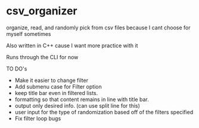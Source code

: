 # csv_organizer
organize, read, and randomly pick from csv files because I cant choose for myself sometimes

Also written in C++ cause I want more practice with it

Runs through the CLI for now



TO DO's 
- Make it easier to change filter
- Add submenu case for Filter option
- keep title bar even in filtered lists. 
- formatting so that content remains in line with title bar. 
- output only desired info. (can use split line for this)
- user input for the type of randomization based off of the filters specified
- Fix filter loop bugs 